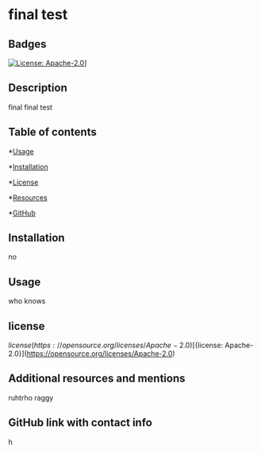# final test

  ## Badges
  [![License: Apache-2.0](https://img.shields.io/badge/License-Apache%202.0-blue.svg)](https://opensource.org/licenses/Apache-2.0)]

  ## Description
final final test

  ## Table of contents
   *[Usage](#Usage)

   *[Installation](#installation)

   *[License](#license)

   *[Resources](#resources)

   *[GitHub](#github)

  ## Installation

  no

  ## Usage
  who knows

  ## license

  ${license}(https://opensource.org/licenses/Apache-2.0)
  [${license: Apache-2.0}](https://opensource.org/licenses/Apache-2.0)

  ## Additional resources and mentions

  ruhtrho raggy


  ## GitHub link with contact info

  h

  

